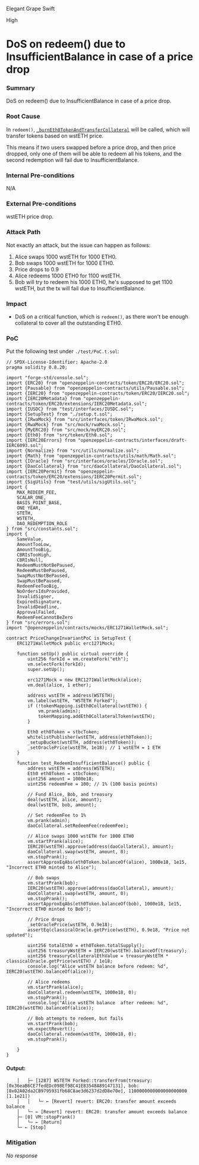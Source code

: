 Elegant Grape Swift

High

# DoS on redeem() due to InsufficientBalance in case of a price drop

### Summary

DoS on redeem() due to InsufficientBalance in case of a price drop.

### Root Cause

In `redeem()`, [`_burnEth0TokenAndTransferCollateral`](https://github.com/sherlock-audit/2025-05-usual-eth0/blob/main/eth0-protocol/src/daoCollateral/DaoCollateral.sol#L489) will be called, which will transfer tokens based on wstETH price.

This means if two users swapped before a price drop, and then price dropped, only one of them will be able to redeem all his tokens, and the second redemption will fail due to InsufficientBalance.

### Internal Pre-conditions

N/A

### External Pre-conditions

wstETH price drop.

### Attack Path

Not exactly an attack, but the issue can happen as follows: 
1. Alice swaps 1000 wstETH for 1000 ETH0.
2. Bob swaps 1000 wstETH for 1000 ETH0.
3. Price drops to 0.9
4. Alice redeems 1000 ETH0 for 1100 wstETH.
5. Bob will try to redeem his 1000 ETH0, he's supposed to get 1100 wstETH, but the tx will fail due to InsufficientBalance.

### Impact

- DoS on a critical function, which is `redeem()`, as there won't be enough collateral to cover all the outstanding ETH0.

### PoC

Put the following test under `./test/PoC.t.sol`:
```solidity
// SPDX-License-Identifier: Apache-2.0
pragma solidity 0.8.20;

import "forge-std/console.sol";
import {ERC20} from "openzeppelin-contracts/token/ERC20/ERC20.sol";
import {Pausable} from "openzeppelin-contracts/utils/Pausable.sol";
import {IERC20} from "openzeppelin-contracts/token/ERC20/IERC20.sol";
import {IERC20Metadata} from "openzeppelin-contracts/token/ERC20/extensions/IERC20Metadata.sol";
import {IUSDC} from "test/interfaces/IUSDC.sol";
import {SetupTest} from "./setup.t.sol";
import {IRwaMock} from "src/interfaces/token/IRwaMock.sol";
import {RwaMock} from "src/mock/rwaMock.sol";
import {MyERC20} from "src/mock/myERC20.sol";
import {Eth0} from "src/token/Eth0.sol";
import {IERC20Errors} from "openzeppelin-contracts/interfaces/draft-IERC6093.sol";
import {Normalize} from "src/utils/normalize.sol";
import {Math} from "openzeppelin-contracts/utils/math/Math.sol";
import {IOracle} from "src/interfaces/oracles/IOracle.sol";
import {DaoCollateral} from "src/daoCollateral/DaoCollateral.sol";
import {IERC20Permit} from "openzeppelin-contracts/token/ERC20/extensions/IERC20Permit.sol";
import {SigUtils} from "test/utils/sigUtils.sol";
import {
    MAX_REDEEM_FEE,
    SCALAR_ONE,
    BASIS_POINT_BASE,
    ONE_YEAR,
    STETH,
    WSTETH,
    DAO_REDEMPTION_ROLE
} from "src/constants.sol";
import {
    SameValue,
    AmountTooLow,
    AmountTooBig,
    CBRIsTooHigh,
    CBRIsNull,
    RedeemMustNotBePaused,
    RedeemMustBePaused,
    SwapMustNotBePaused,
    SwapMustBePaused,
    RedeemFeeTooBig,
    NoOrdersIdsProvided,
    InvalidSigner,
    ExpiredSignature,
    InvalidDeadline,
    ApprovalFailed,
    RedeemFeeCannotBeZero
} from "src/errors.sol";
import "@openzeppelin/contracts/mocks/ERC1271WalletMock.sol";

contract PriceChangeInvariantPoC is SetupTest {
    ERC1271WalletMock public erc1271Mock;

    function setUp() public virtual override {
        uint256 forkId = vm.createFork("eth");
        vm.selectFork(forkId);
        super.setUp();

        erc1271Mock = new ERC1271WalletMock(alice);
        vm.deal(alice, 1 ether);

        address wstETH = address(WSTETH);
        vm.label(wstETH, "WSTETH Forked");
        if (!tokenMapping.isEth0Collateral(wstETH)) {
            vm.prank(admin);
            tokenMapping.addEth0CollateralToken(wstETH);
        }

        Eth0 eth0Token = stbcToken;
        whitelistPublisher(wstETH, address(eth0Token));
        _setupBucket(wstETH, address(eth0Token));
        _setOraclePrice(wstETH, 1e18); // 1 wstETH = 1 ETH
    }

    function test_RedeemInsufficientBalance() public {
        address wstETH = address(WSTETH);
        Eth0 eth0Token = stbcToken;
        uint256 amount = 1000e18;
        uint256 redeemFee = 100; // 1% (100 basis points)

        // Fund Alice, Bob, and treasury
        deal(wstETH, alice, amount);
        deal(wstETH, bob, amount);

        // Set redeemFee to 1%
        vm.prank(admin);
        daoCollateral.setRedeemFee(redeemFee);

        // Alice swaps 1000 wstETH for 1000 ETH0
        vm.startPrank(alice);
        IERC20(wstETH).approve(address(daoCollateral), amount);
        daoCollateral.swap(wstETH, amount, 0);
        vm.stopPrank();
        assertApproxEqAbs(eth0Token.balanceOf(alice), 1000e18, 1e15, "Incorrect ETH0 minted to Alice");

        // Bob swaps
        vm.startPrank(bob);
        IERC20(wstETH).approve(address(daoCollateral), amount);
        daoCollateral.swap(wstETH, amount, 0);
        vm.stopPrank();
        assertApproxEqAbs(eth0Token.balanceOf(bob), 1000e18, 1e15, "Incorrect ETH0 minted to Bob");

        // Price drops
        _setOraclePrice(wstETH, 0.9e18);
        assertEq(classicalOracle.getPrice(wstETH), 0.9e18, "Price not updated");

        uint256 totalEth0 = eth0Token.totalSupply();
        uint256 treasuryWstETH = IERC20(wstETH).balanceOf(treasury);
        uint256 treasuryCollateralEthValue = treasuryWstETH * classicalOracle.getPrice(wstETH) / 1e18;
        console.log("Alice wstETH balance before redeem: %d", IERC20(wstETH).balanceOf(alice));

        // Alice redeems
        vm.startPrank(alice);
        daoCollateral.redeem(wstETH, 1000e18, 0);
        vm.stopPrank();
        console.log("Alice wstETH balance  after redeem: %d", IERC20(wstETH).balanceOf(alice));

        // Bob attempts to redeem, but fails
        vm.startPrank(bob);
        vm.expectRevert();
        daoCollateral.redeem(wstETH, 1000e18, 0);
        vm.stopPrank();

    }
}
```

#### Output:
```shell
    │   ├─ [1287] WSTETH Forked::transferFrom(treasury: [0x36eaB6CE7fedEDc098Ef98C41E83548A89147131], bob: [0x02A02da2CB9795931fb68C8ae3d6237d2dD8e70e], 1100000000000000000000 [1.1e21])
    │   │   └─ ← [Revert] revert: ERC20: transfer amount exceeds balance
    │   └─ ← [Revert] revert: ERC20: transfer amount exceeds balance
    ├─ [0] VM::stopPrank()
    │   └─ ← [Return] 
    └─ ← [Stop] 
```

### Mitigation

_No response_